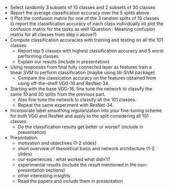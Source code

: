 - Select randomly 3 subsets of 10 classes and 2 subsets of 30 classes
- Report the average classification accuracy over the 5 splits above
- i) Plot the confusion matrix for one of the 3 random splits of 10 classes
  ii) report the classification accuracy of each class individually
  iii) plot the confusion matrix for the tasks as well (Question : Meaning confusion matrix for all classes from step ii above?)
- Compute classification accuracies with training and testing on all the 101 classes
	- Report top 5 classes with highest classification accuracy and 5 worst performing classes
	- Explain our results (include in presentation)
- Using responses from final fully connected layer as features train a linear SVM to perform classification (maybe using lib-SVM package)
	- Compare the classication accuracy on the features obtained from using off-the-shelf VGG-16 and ResNet-34.
- Starting with the base VGG-16, fine tune the network to classify the same 10 and 30 splits from the previous part. 
	- Also fine tune the network to classify all the 101 classes.
	- Repeat the same experiment with ResNet-34.
- Incorporate label smoothing regularization into your fine-tuning scheme for both VGG and ResNet and apply to the split considering all 101 classes. 
	- Do the classification results get better or worse? (include in presentation)
- Presentation:
	- motivation and objectives (1-2 slides)
	- short overview of theoretical basis and network architecture (1-2 slides)
	- our experiences : what worked what didn't?
	- experimental results (include the result mentioned in the non-presentation sections)
	- other interesting insights
	- Read the papers and include them in presentation
